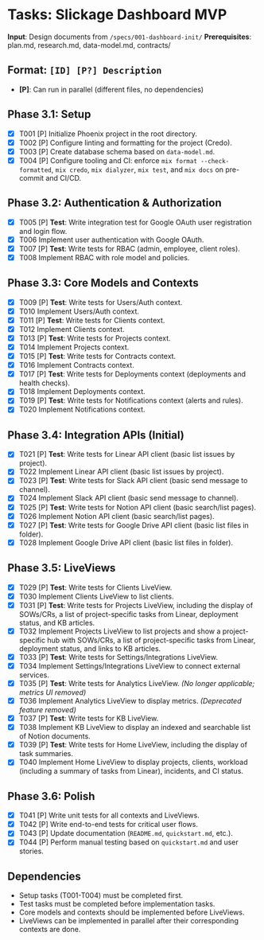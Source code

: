 # Tasks: Slickage Dashboard MVP

**Input**: Design documents from `/specs/001-dashboard-init/`
**Prerequisites**: plan.md, research.md, data-model.md, contracts/

## Format: `[ID] [P?] Description`
- **[P]**: Can run in parallel (different files, no dependencies)

## Phase 3.1: Setup
- [x] T001 [P] Initialize Phoenix project in the root directory.
- [x] T002 [P] Configure linting and formatting for the project (Credo).
- [x] T003 [P] Create database schema based on `data-model.md`.
- [x] T004 [P] Configure tooling and CI: enforce `mix format --check-formatted`, `mix credo`, `mix dialyzer`, `mix test`, and `mix docs` on pre-commit and CI/CD.

## Phase 3.2: Authentication & Authorization
 - [x] T005 [P] **Test**: Write integration test for Google OAuth user registration and login flow.
 - [x] T006 Implement user authentication with Google OAuth.
 - [x] T007 [P] **Test**: Write tests for RBAC (admin, employee, client roles).
 - [x] T008 Implement RBAC with role model and policies.

## Phase 3.3: Core Models and Contexts
- [x] T009 [P] **Test**: Write tests for Users/Auth context.
- [x] T010 Implement Users/Auth context.
- [x] T011 [P] **Test**: Write tests for Clients context.
- [x] T012 Implement Clients context.
- [x] T013 [P] **Test**: Write tests for Projects context.
- [x] T014 Implement Projects context.
- [x] T015 [P] **Test**: Write tests for Contracts context.
- [x] T016 Implement Contracts context.
- [x] T017 [P] **Test**: Write tests for Deployments context (deployments and health checks).
- [x] T018 Implement Deployments context.
- [x] T019 [P] **Test**: Write tests for Notifications context (alerts and rules).
- [x] T020 Implement Notifications context.

## Phase 3.4: Integration APIs (Initial)
- [x] T021 [P] **Test**: Write tests for Linear API client (basic list issues by project).
- [x] T022 Implement Linear API client (basic list issues by project).
- [x] T023 [P] **Test**: Write tests for Slack API client (basic send message to channel).
- [x] T024 Implement Slack API client (basic send message to channel).
- [x] T025 [P] **Test**: Write tests for Notion API client (basic search/list pages).
- [x] T026 Implement Notion API client (basic search/list pages).
- [x] T027 [P] **Test**: Write tests for Google Drive API client (basic list files in folder).
- [x] T028 Implement Google Drive API client (basic list files in folder).

## Phase 3.5: LiveViews
- [x] T029 [P] **Test**: Write tests for Clients LiveView.
- [x] T030 Implement Clients LiveView to list clients.
- [x] T031 [P] **Test**: Write tests for Projects LiveView, including the display of SOWs/CRs, a list of project-specific tasks from Linear, deployment status, and KB articles.
- [x] T032 Implement Projects LiveView to list projects and show a project-specific hub with SOWs/CRs, a list of project-specific tasks from Linear, deployment status, and links to KB articles.
- [x] T033 [P] **Test**: Write tests for Settings/Integrations LiveView.
- [x] T034 Implement Settings/Integrations LiveView to connect external services.
- [x] T035 [P] **Test**: Write tests for Analytics LiveView. *(No longer applicable; metrics UI removed)*
- [x] T036 Implement Analytics LiveView to display metrics. *(Deprecated feature removed)*
- [x] T037 [P] **Test**: Write tests for KB LiveView.
- [x] T038 Implement KB LiveView to display an indexed and searchable list of Notion documents.
 - [x] T039 [P] **Test**: Write tests for Home LiveView, including the display of task summaries.
 - [x] T040 Implement Home LiveView to display projects, clients, workload (including a summary of tasks from Linear), incidents, and CI status.

## Phase 3.6: Polish
- [x] T041 [P] Write unit tests for all contexts and LiveViews.
- [x] T042 [P] Write end-to-end tests for critical user flows.
- [x] T043 [P] Update documentation (`README.md`, `quickstart.md`, etc.).
- [x] T044 [P] Perform manual testing based on `quickstart.md` and user stories.

## Dependencies
- Setup tasks (T001-T004) must be completed first.
- Test tasks must be completed before implementation tasks.
- Core models and contexts should be implemented before LiveViews.
- LiveViews can be implemented in parallel after their corresponding contexts are done.
